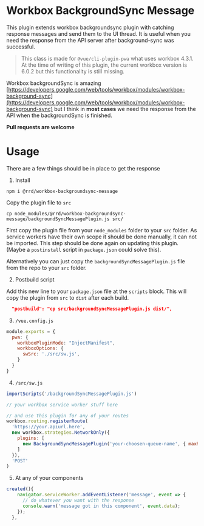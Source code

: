 # Workbox BackgroundSync Message

This plugin extends workbox backgroundsync plugin with catching response messages and send them to the UI thread. It is useful when you need the response from the API server after background-sync was successful.

> This class is made for `@vue/cli-plugin-pwa` what uses workbox 4.3.1. At the time of writing of this plugin, the current workbox version is 6.0.2 but this functionality is still missing.

Workbox backgroundSync is amazing [https://developers.google.com/web/tools/workbox/modules/workbox-background-sync](https://developers.google.com/web/tools/workbox/modules/workbox-background-sync) but I think in **most cases** we need the response from the API when the backgroundSync is finished.

**Pull requests are welcome**

# Usage

There are a few things should be in place to get the response

1. Install

`npm i @rrd/workbox-backgroundsync-message`

Copy the plugin file to `src`

`cp node_modules/@rrd/workbox-backgroundsync-message/backgroundSyncMessagePlugin.js src/`

First copy the plugin file from your `node_modules` folder to your `src` folder. As service workers have their own scope it should be done manually, it can not be imported.
This step should be done again on updating this plugin.
(Maybe a `postinstall` script in `package.json` could solve this).

Alternatively you can just copy the `backgroundSyncMessagePlugin.js` file from the repo to your `src` folder.

2. Postbuild script

Add this new line to your `package.json` file at the `scripts` block. This will copy the plugin from `src` to `dist` after each build.

````json
  "postbuild": "cp src/backgroundSyncMessagePlugin.js dist/",
````

3. `/vue.config.js`

````js
module.exports = {
  pwa: {
    workboxPluginMode: "InjectManifest",
    workboxOptions: {
      swSrc: './src/sw.js',
    }
  }
}
````

4. `/src/sw.js`

````js
importScripts('/backgroundSyncMessagePlugin.js')

// your workbox service worker stuff here

// and use this plugin for any of your routes
workbox.routing.registerRoute(
  'https://your.apiurl.here',
  new workbox.strategies.NetworkOnly({
    plugins: [
      new BackgroundSyncMessagePlugin('your-choosen-queue-name', { maxRetentionTime: 1440 })
    ]
  }),
  'POST'
)
````

5. At any of your components

````js
created(){
    navigator.serviceWorker.addEventListener('message', event => {
      // do whatever you want with the response
      console.warn('message got in this component', event.data);
    });
  },
````
